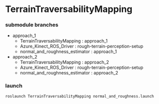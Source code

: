 # TerrainTraversabilityMapping

### submodule branches
- approach_1
    - TerrainTraversabilityMapping : approach_1
    - Azure_Kinect_ROS_Driver : rough-terrain-perception-setup
    - normal_and_roughness_estimator : approach_1
- approach_2
    - TerrainTraversabilityMapping : approach_2
    - Azure_Kinect_ROS_Driver : rough-terrain-perception-setup
    - normal_and_roughness_estimator : approach_2

### launch
``` bash:MyBag downsample and normal estimation
roslaunch TerrainTraversabilityMapping normal_and_roughness.launch
```